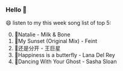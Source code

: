 ### Hello 👋

😄 listen to my this week song list of top 5:

0. 🌈Natalie - Milk & Bone
1. 🌈My Sunset (Original Mix) - Feint
2. 🌈还是分开 - 王巨星
3. 🌈Happiness is a butterfly - Lana Del Rey
4. 🌈Dancing With Your Ghost - Sasha Sloan

